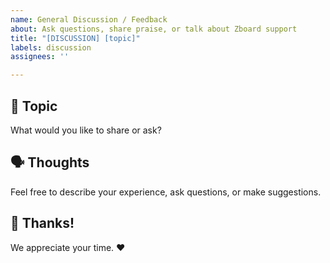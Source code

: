 ```yaml
---
name: General Discussion / Feedback
about: Ask questions, share praise, or talk about Zboard support
title: "[DISCUSSION] [topic]"
labels: discussion
assignees: ''

---
```


## 🧠 Topic
What would you like to share or ask?

## 🗣️ Thoughts
Feel free to describe your experience, ask questions, or make suggestions.

## 🙌 Thanks!
We appreciate your time. ❤️ 